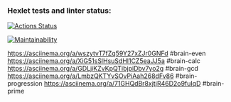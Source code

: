 ### Hexlet tests and linter status:


[![Actions Status](https://github.com/yadernaya/python-project-49/workflows/hexlet-check/badge.svg)](https://github.com/yadernaya/python-project-49/actions)


[![Maintainability](https://api.codeclimate.com/v1/badges/97e008e59d0facc7c46d/maintainability)](https://codeclimate.com/github/yadernaya/python-project-49/maintainability)

https://asciinema.org/a/wszytvT7fZq59Y27xZJr0GNFd #brain-even
https://asciinema.org/a/XiG51sSlHsuSdHl1CZ5eaJJ5a #brain-calc
https://asciinema.org/a/GDLjiKZvKpQTibjpiDbv7yo2g #brain-gcd
https://asciinema.org/a/LmbzQKTYvSOvPiAah268dFv86 #brain-progression
https://asciinema.org/a/71GHQdBr8xjtjR46D2o9fuIqD #brain-prime
